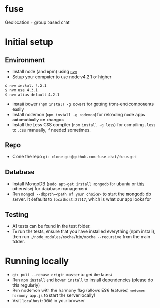# fuse

Geolocation + group based chat

# Initial setup

## Environment

* Install node (and npm) using [`nvm`](https://github.com/creationix/nvm)
* Setup your computer to use node v4.2.1 or higher

````bash
$ nvm install 4.2.1
$ nvm use 4.2.1
$ nvm alias default 4.2.1
````

* Install bower (`npm install -g bower`) for getting front-end components easily
* Install nodemon (`npm install -g nodemon`) for reloading node apps automatically on changes
* Install the Less CSS compiler (`npm install -g less`) for compiling `.less` to `.css` manually, if needed sometimes.

## Repo

* Clone the repo `git clone git@github.com:fuse-chat/fuse.git` 

## Database

* Install MongoDB (`sudo apt-get install mongodb` for ubuntu or [this](https://docs.mongodb.org/manual/installation/) otherwise) for database management
* Run `mongod --dbpath=<path of your choice>` to start the mongodb db server. It defaults to `localhost:27017`, which is what our app looks for

## Testing

* All tests can be found in the test folder.
* To run the tests, ensure that you have installed everything (npm install), then run `./node_modules/mocha/bin/mocha --recursive` from the main folder.

# Running locally

* `git pull --rebase origin master` to get the latest
* Run `npm install` and `bower install` to install dependencies (please do this regularly)
* Run nodemon with the harmony flag (allows ES6 features) `nodemon --harmony app.js` to start the server locally!
* Visit `localhost:3000` in your browser
